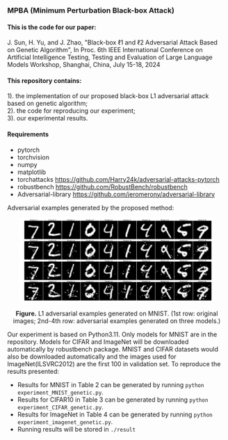 ### MPBA (Minimum Perturbation Black-box Attack)
#### This is the code for our paper:<br>
J. Sun, H. Yu, and J. Zhao, "Black-box ℓ1 and ℓ2 Adversarial Attack Based on
Genetic Algorithm", In Proc. 6th IEEE International Conference on Artificial Intelligence Testing,
Testing and Evaluation of Large Language Models Workshop, Shanghai, China, July 15-18, 2024 

#### This repository contains:<br>
1). the implementation of our proposed black-box L1 adversarial attack based on genetic algorithm;<br>
2). the code for reproducing our experiment;<br>
3). our experimental results.<br>
#### Requirements
- pytorch
- torchvision
- numpy
- matplotlib
- torchattacks https://github.com/Harry24k/adversarial-attacks-pytorch
- robustbench https://github.com/RobustBench/robustbench
- Adversarial-library https://github.com/jeromerony/adversarial-library


Adversarial examples generated by the proposed method:
<p align="center">
    <img src="GA_AE_mnist_L1.png" width="450">
</p>
<p align="center">
<b>Figure.</b> L1 adversarial examples generated on MNIST. (1st row: original images; 2nd-4th row: adversarial examples generated on three models.)
</p>

Our experiment is based on Python3.11. Only models for MNIST are in the repository. Models for CIFAR and ImageNet will be downloaded automatically by robustbench package. MNIST and CIFAR datasets would also be downloaded automatically and the images used for ImageNet(ILSVRC2012) are the first 100 in validation set. To reproduce the results presented:

- Results for MNIST in Table 2  can be generated by running  ```python experiment_MNIST_genetic.py```.<br>
- Results for CIFAR10 in Table 3 can be generated by running  ```python experiment_CIFAR_genetic.py```.<br>
- Results for ImageNet in Table 4 can be generated by running  ```python experiment_imagenet_genetic.py```.<br>
- Running results will be stored in ```./result```